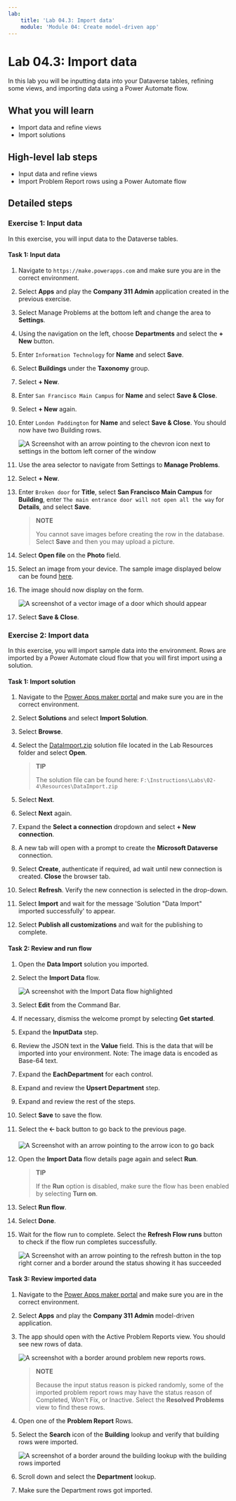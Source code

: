```yaml
---
lab:
    title: 'Lab 04.3: Import data'
    module: 'Module 04: Create model-driven app'
---
```


# Lab 04.3: Import data

In this lab you will be inputting data into your Dataverse tables, refining some views, and importing data using a Power Automate flow.

## What you will learn

-   Import data and refine views
-   Import solutions

## High-level lab steps

-   Input data and refine views
-   Import Problem Report rows using a Power Automate flow

## Detailed steps

### Exercise 1: Input data

In this exercise, you will input data to the Dataverse tables.

#### Task 1: Input data

1.  Navigate to `https://make.powerapps.com` and make sure you are in the correct environment.

2.  Select **Apps** and play the **Company 311 Admin** application created in
    the previous exercise.

3.  Select Manage Problems at the bottom left and change the area to **Settings**.

4.  Using the navigation on the left, choose **Departments** and select the **+ New** button.

5.  Enter `Information Technology` for **Name** and select **Save**.

6.  Select **Buildings** under the **Taxonomy** group.

7.  Select **+ New**.

8.  Enter `San Francisco Main Campus` for **Name** and select **Save & Close**.

9.  Select **+ New** again.

10. Enter `London Paddington` for **Name** and select **Save & Close**. You should now have two Building rows.

    ![A Screenshot with an arrow pointing to the chevron icon next to settings in the bottom left corner of the window](02-4/media/Lab2-4-Ex1-Task1-6.png)

11. Use the area selector to navigate from Settings to **Manage Problems**.

12. Select **+ New**.

13. Enter `Broken door` for **Title**, select **San Francisco Main Campus** for **Building**, enter `The main entrance door will not open all the way` for **Details**, and select **Save**.

    > **NOTE**
    >
    > You cannot save images before creating the row in the database. Select **Save** and then you may upload a picture.

14. Select **Open file** on the **Photo** field.

15. Select an image from your device. The sample image displayed below can be found [here](https://github.com/MicrosoftLearning/PL-100-Microsoft-Power-Platform-App-Maker/raw/master/Instructions/Labs/02-4/Resources/door.png).

16. The image should now display on the form.

    ![A screenshot of a vector image of a door which should appear](02-4/media/Lab2-4-Ex1-Task1-10.png)

17. Select **Save & Close**.

### Exercise 2: Import data

In this exercise, you will import sample data into the environment. Rows are imported by a Power Automate cloud flow that you will first import using a solution.

#### Task 1: Import solution

1.  Navigate to the [Power Apps maker portal](https://make.powerapps.com/) and make sure you are in the correct environment.

2.  Select **Solutions** and select  **Import Solution**.

3.  Select **Browse**.

4.  Select the [DataImport.zip](https://github.com/MicrosoftLearning/PL-100-Microsoft-Power-Platform-App-Maker/raw/master/Instructions/Labs/02-4/Resources/DataImport.zip) solution file located in the Lab Resources folder and select **Open**.

    > **TIP** 
    > 
    > The solution file can be found here: ```F:\Instructions\Labs\02-4\Resources\DataImport.zip```

5.  Select **Next**.

6.  Select **Next** again.

7.  Expand the **Select a connection** dropdown and select **+ New connection**.

8.  A new tab will open with a prompt to create the **Microsoft Dataverse** connection. 

9.  Select **Create**, authenticate if required, ad wait until new connection is created. **Close** the browser tab.

10. Select **Refresh**. Verify the new connection is selected in the drop-down. 

11. Select **Import** and wait for the message 'Solution "Data Import" imported successfully' to appear.

12. Select **Publish all customizations** and wait for the publishing to complete. 


#### Task 2: Review and run flow

1.  Open the **Data Import** solution you imported.

2.  Select the **Import Data** flow. 

    ![A screenshot with the Import Data flow highlighted](02-4/media/Lab2-4-Ex2-Task2-1.png)

3.  Select **Edit** from the Command Bar.
 
4.  If necessary, dismiss the welcome prompt by selecting **Get started**.

5.  Expand the **InputData** step.

6.  Review the JSON text in the **Value** field. This is the data that will be imported into your environment. Note: The image data is encoded as Base-64 text.

7.  Expand the **EachDepartment** for each control.

8.  Expand and review the **Upsert Department** step.

9. Expand and review the rest of the steps.

10. Select **Save** to save the flow.

11. Select the **🡠** back button to go back to the previous page.

    ![A Screenshot with an arrow pointing to the arrow icon to go back](02-4/media/Lab2-4-Ex2-Task2-2.png)

12. Open the **Import Data** flow details page again and select **Run**.

    > **TIP**
    >
    > If the **Run** option is disabled, make sure the flow has been enabled by selecting **Turn on**.

13. Select **Run flow**.

14. Select **Done**.

15. Wait for the flow run to complete. Select the **Refresh Flow runs** button to check if the flow run completes successfully.

    ![A Screenshot with an arrow pointing to the refresh button in the top right corner and a border around the status showing it has succeeded](02-4/media/Lab2-4-Ex2-Task2-3.png)


#### Task 3: Review imported data

1.  Navigate to the [Power Apps maker portal](https://make.powerapps.com/) and make sure you are in the correct environment.

2.  Select **Apps** and play the **Company 311 Admin** model-driven application.

3.  The app should open with the Active Problem Reports view. You should see new rows of data.

    ![A screenshot with a border around problem new reports rows.](02-4/media/Lab2-4-Ex2-Task3-1.png) 

    > **NOTE**
    >
    > Because the input status reason is picked randomly, some of the imported problem report rows may have the status reason of Completed, Won't Fix, or Inactive. Select the **Resolved Problems** view to find these rows.

4.  Open one of the **Problem Report** Rows.

5.  Select the **Search** icon of the **Building** lookup and verify that building rows were imported.

    ![A screenshot of a border around the building lookup with the building rows imported](02-4/media/Lab2-4-Ex2-Task3-2.png)

6.  Scroll down and select the **Department** lookup.

7.  Make sure the Department rows got imported.
